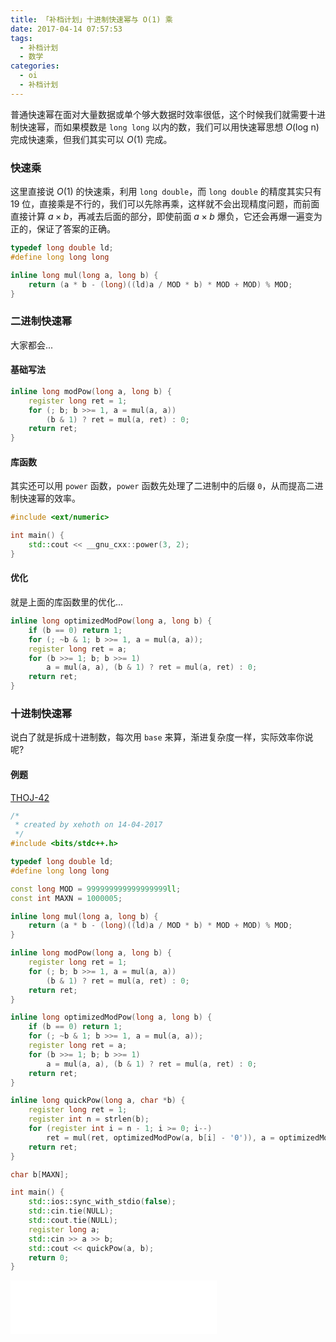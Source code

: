 ```yaml
---
title: 「补档计划」十进制快速幂与 O(1) 乘
date: 2017-04-14 07:57:53
tags:
  - 补档计划
  - 数学
categories:
  - oi
  - 补档计划
---
```

普通快速幂在面对大量数据或单个够大数据时效率很低，这个时候我们就需要十进制快速幂，而如果模数是 `long long` 以内的数，我们可以用快速幂思想 $O(\text{log n})$ 完成快速乘，但我们其实可以 $O(1)$ 完成。
<!-- more -->
### 快速乘
这里直接说 $O(1)$ 的快速乘，利用 `long double`，而 `long double` 的精度其实只有 $19$ 位，直接乘是不行的，我们可以先除再乘，这样就不会出现精度问题，而前面直接计算 $a \times b$，再减去后面的部分，即使前面 $a \times b$ 爆负，它还会再爆一遍变为正的，保证了答案的正确。

``` cpp
typedef long double ld;
#define long long long

inline long mul(long a, long b) {
    return (a * b - (long)((ld)a / MOD * b) * MOD + MOD) % MOD;
}
```

### 二进制快速幂
大家都会...

#### 基础写法
``` cpp
inline long modPow(long a, long b) {
    register long ret = 1;
    for (; b; b >>= 1, a = mul(a, a))
        (b & 1) ? ret = mul(a, ret) : 0;
    return ret;
}
```
#### 库函数
其实还可以用 `power` 函数，`power` 函数先处理了二进制中的后缀 `0`，从而提高二进制快速幂的效率。
``` cpp
#include <ext/numeric>

int main() {
    std::cout << __gnu_cxx::power(3, 2);
}
```
#### 优化
就是上面的库函数里的优化...
``` cpp
inline long optimizedModPow(long a, long b) {
    if (b == 0) return 1;
    for (; ~b & 1; b >>= 1, a = mul(a, a));
    register long ret = a;
    for (b >>= 1; b; b >>= 1)
        a = mul(a, a), (b & 1) ? ret = mul(a, ret) : 0;
    return ret;
}
```

### 十进制快速幂
说白了就是拆成十进制数，每次用 `base` 来算，渐进复杂度一样，实际效率你说呢?

#### 例题
[THOJ-42](http://thoj.xehoth.cc/problem/42)

``` cpp
/*
 * created by xehoth on 14-04-2017
 */
#include <bits/stdc++.h>

typedef long double ld;
#define long long long

const long MOD = 999999999999999999ll;
const int MAXN = 1000005;

inline long mul(long a, long b) {
    return (a * b - (long)((ld)a / MOD * b) * MOD + MOD) % MOD;
}

inline long modPow(long a, long b) {
    register long ret = 1;
    for (; b; b >>= 1, a = mul(a, a))
        (b & 1) ? ret = mul(a, ret) : 0;
    return ret;
}

inline long optimizedModPow(long a, long b) {
    if (b == 0) return 1;
    for (; ~b & 1; b >>= 1, a = mul(a, a));
    register long ret = a;
    for (b >>= 1; b; b >>= 1)
        a = mul(a, a), (b & 1) ? ret = mul(a, ret) : 0;
    return ret;
}

inline long quickPow(long a, char *b) {
    register long ret = 1;
    register int n = strlen(b);
    for (register int i = n - 1; i >= 0; i--)
        ret = mul(ret, optimizedModPow(a, b[i] - '0')), a = optimizedModPow(a, 10);
    return ret;
}

char b[MAXN];

int main() {
    std::ios::sync_with_stdio(false);
    std::cin.tie(NULL);
    std::cout.tie(NULL);
    register long a;
    std::cin >> a >> b;
    std::cout << quickPow(a, b);
    return 0;
}
```
<iframe frameborder="no" border="0" marginwidth="0" marginheight="0" width=330 height=86 src="//music.163.com/outchain/player?type=2&id=453176289&auto=1&height=66"></iframe>